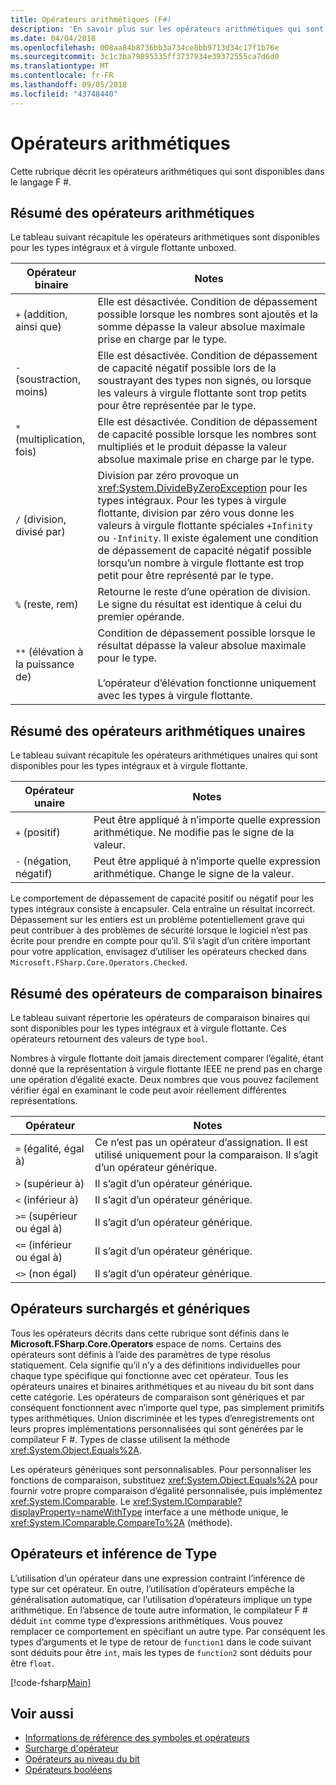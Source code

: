 ```yaml
---
title: Opérateurs arithmétiques (F#)
description: 'En savoir plus sur les opérateurs arithmétiques qui sont disponibles dans le langage de programmation F #.'
ms.date: 04/04/2018
ms.openlocfilehash: 008aa84b8736bb3a734ce8bb9713d34c17f1b76e
ms.sourcegitcommit: 3c1c3ba79895335ff3737934e39372555ca7d6d0
ms.translationtype: MT
ms.contentlocale: fr-FR
ms.lasthandoff: 09/05/2018
ms.locfileid: "43748440"
---
```

# <a name="arithmetic-operators"></a>Opérateurs arithmétiques

Cette rubrique décrit les opérateurs arithmétiques qui sont disponibles dans le langage F #.

## <a name="summary-of-binary-arithmetic-operators"></a>Résumé des opérateurs arithmétiques

Le tableau suivant récapitule les opérateurs arithmétiques sont disponibles pour les types intégraux et à virgule flottante unboxed.

|Opérateur binaire|Notes|
|---------------|-----|
|`+` (addition, ainsi que)|Elle est désactivée. Condition de dépassement possible lorsque les nombres sont ajoutés et la somme dépasse la valeur absolue maximale prise en charge par le type.|
|`-` (soustraction, moins)|Elle est désactivée. Condition de dépassement de capacité négatif possible lors de la soustrayant des types non signés, ou lorsque les valeurs à virgule flottante sont trop petits pour être représentée par le type.|
|`*` (multiplication, fois)|Elle est désactivée. Condition de dépassement de capacité possible lorsque les nombres sont multipliés et le produit dépasse la valeur absolue maximale prise en charge par le type.|
|`/` (division, divisé par)|Division par zéro provoque un <xref:System.DivideByZeroException> pour les types intégraux. Pour les types à virgule flottante, division par zéro vous donne les valeurs à virgule flottante spéciales `+Infinity` ou `-Infinity`. Il existe également une condition de dépassement de capacité négatif possible lorsqu’un nombre à virgule flottante est trop petit pour être représenté par le type.|
|`%` (reste, rem)|Retourne le reste d’une opération de division. Le signe du résultat est identique à celui du premier opérande.|
|`**` (élévation à la puissance de)|Condition de dépassement possible lorsque le résultat dépasse la valeur absolue maximale pour le type.<br /><br />L’opérateur d’élévation fonctionne uniquement avec les types à virgule flottante.|

## <a name="summary-of-unary-arithmetic-operators"></a>Résumé des opérateurs arithmétiques unaires

Le tableau suivant récapitule les opérateurs arithmétiques unaires qui sont disponibles pour les types intégraux et à virgule flottante.

|Opérateur unaire|Notes|
|--------------|-----|
|`+` (positif)|Peut être appliqué à n’importe quelle expression arithmétique. Ne modifie pas le signe de la valeur.|
|`-` (négation, négatif)|Peut être appliqué à n’importe quelle expression arithmétique. Change le signe de la valeur.|
Le comportement de dépassement de capacité positif ou négatif pour les types intégraux consiste à encapsuler. Cela entraîne un résultat incorrect. Dépassement sur les entiers est un problème potentiellement grave qui peut contribuer à des problèmes de sécurité lorsque le logiciel n’est pas écrite pour prendre en compte pour qu’il. S’il s’agit d’un critère important pour votre application, envisagez d’utiliser les opérateurs checked dans `Microsoft.FSharp.Core.Operators.Checked`.

## <a name="summary-of-binary-comparison-operators"></a>Résumé des opérateurs de comparaison binaires

Le tableau suivant répertorie les opérateurs de comparaison binaires qui sont disponibles pour les types intégraux et à virgule flottante. Ces opérateurs retournent des valeurs de type `bool`.

Nombres à virgule flottante doit jamais directement comparer l’égalité, étant donné que la représentation à virgule flottante IEEE ne prend pas en charge une opération d’égalité exacte. Deux nombres que vous pouvez facilement vérifier égal en examinant le code peut avoir réellement différentes représentations.

|Opérateur|Notes|
|--------|-----|
|`=` (égalité, égal à)|Ce n’est pas un opérateur d’assignation. Il est utilisé uniquement pour la comparaison. Il s’agit d’un opérateur générique.|
|`>` (supérieur à)|Il s’agit d’un opérateur générique.|
|`<` (inférieur à)|Il s’agit d’un opérateur générique.|
|`>=` (supérieur ou égal à)|Il s’agit d’un opérateur générique.|
|`<=` (inférieur ou égal à)|Il s’agit d’un opérateur générique.|
|`<>` (non égal)|Il s’agit d’un opérateur générique.|

## <a name="overloaded-and-generic-operators"></a>Opérateurs surchargés et génériques

Tous les opérateurs décrits dans cette rubrique sont définis dans le **Microsoft.FSharp.Core.Operators** espace de noms. Certains des opérateurs sont définis à l’aide des paramètres de type résolus statiquement. Cela signifie qu’il n’y a des définitions individuelles pour chaque type spécifique qui fonctionne avec cet opérateur. Tous les opérateurs unaires et binaires arithmétiques et au niveau du bit sont dans cette catégorie. Les opérateurs de comparaison sont génériques et par conséquent fonctionnent avec n’importe quel type, pas simplement primitifs types arithmétiques. Union discriminée et les types d’enregistrements ont leurs propres implémentations personnalisées qui sont générées par le compilateur F #. Types de classe utilisent la méthode <xref:System.Object.Equals%2A>.

Les opérateurs génériques sont personnalisables. Pour personnaliser les fonctions de comparaison, substituez <xref:System.Object.Equals%2A> pour fournir votre propre comparaison d’égalité personnalisée, puis implémentez <xref:System.IComparable>. Le <xref:System.IComparable?displayProperty=nameWithType> interface a une méthode unique, le <xref:System.IComparable.CompareTo%2A> (méthode).

## <a name="operators-and-type-inference"></a>Opérateurs et inférence de Type

L’utilisation d’un opérateur dans une expression contraint l’inférence de type sur cet opérateur. En outre, l’utilisation d’opérateurs empêche la généralisation automatique, car l’utilisation d’opérateurs implique un type arithmétique. En l’absence de toute autre information, le compilateur F # déduit `int` comme type d’expressions arithmétiques. Vous pouvez remplacer ce comportement en spécifiant un autre type. Par conséquent les types d’arguments et le type de retour de `function1` dans le code suivant sont déduits pour être `int`, mais les types de `function2` sont déduits pour être `float`.

[!code-fsharp[Main](../../../../samples/snippets/fsharp/lang-ref-1/snippet3501.fs)]

## <a name="see-also"></a>Voir aussi

- [Informations de référence des symboles et opérateurs](index.md)
- [Surcharge d'opérateur](../operator-overloading.md)
- [Opérateurs au niveau du bit](bitwise-operators.md)
- [Opérateurs booléens](boolean-operators.md)
